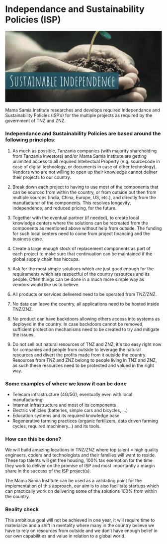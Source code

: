 

# Independance and Sustainability Policies (ISP)

![](img/sustainable.png)  

Mama Samia Institute researches and develops required Independance and Sustainability Policies (ISP’s) for the multiple projects as required by the government of TNZ and ZNZ. 

### Independance and Sustainability Policies are based around the following principles:

1. As much as possible, Tanzania companies (with majority shareholding from Tanzania investors) and/or Mama Samia Institute are getting unlimited access to all required Intellectual Property (e.g. sourcecode in case of digital technology, or documents in case of other technology). Vendors who are not willing to open up their knowledge cannot deliver their projects to our country.

2. Break down each project to having to use most of the components that can be sourced from within the country, or from outside but then from multiple sources (India, China, Europe, US, etc.), and directly from the manufacturer of the components. This resolves longevity, independence, and reduced pricing, for the future.

3. Together with the eventual partner (if needed), to create local knowledge centers where the solutions can be recreated from the components as mentioned above without help from outside. The funding for such  local centers need to come from project financing and the business case.

4. Create a large enough stock of replacement components as part of each project to make sure that continuation can be maintained if the global supply chain has hiccups.

5. Ask for the most simple solutions which are just good enough for the requirements which are respectful of the country resources and its people. Often things can be done in a much more simple way as vendors would like us to believe.

6. All products or services delivered need to be operated from TNZ/ZNZ.

7. No data can leave the country, all applications need to be hosted inside TNZ/ZNZ.

8. No product can have backdoors allowing others access into systems as deployed in the country.
In case backdoors cannot be removed, sufficient protection mechanisms need to be created to try and mitigate the issues. 

9. Do not sell out natural resources of TNZ and ZNZ, it's too easy right now for companies and people from outside to leverage the natural resources and divert the profits made from it outside the country. Resources from TNZ and ZNZ belong to people living in TNZ and ZNZ, as such these resources need to be protected and valued in the right way.

### Some examples of where we know it can be done

* Telecom infrastructure (4G/5G), eventually even with local manufacturing
* Internet Infrastructure and most of its components
* Electric vehicles (batteries, simple cars and bicycles, …)
* Education systems and its required knowledge base
* Regenerative farming practices (organic fertilizers, data driven farming cycles, required machinery…) and its tools.

### How can this be done? 

We will build amazing locations in TNZ/ZNZ where top talent = high quality engineers, coders and technologists and their families will want to reside. These top talents will get free housing, 100% tax exemption for the time they work to deliver on the promise of ISP and most importantly a margin share in the success of the ISP project(s).

The Mama Samia Institute can be used as a validating point for the implementation of this approach, our aim is to also facilitate startups which can practically work on delivering some of the solutions 100% from within the country.

### Reality check

This ambitious goal will not be achieved in one year, it will require time to materialize and a shift in mentality where many in the country believe we have to rely on resources from outside and we don’t have enough belief in our own capabilities and value in relation to a global world.
